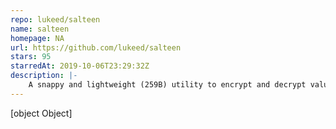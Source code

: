 ```yaml
---
repo: lukeed/salteen
name: salteen
homepage: NA
url: https://github.com/lukeed/salteen
stars: 95
starredAt: 2019-10-06T23:29:32Z
description: |-
    A snappy and lightweight (259B) utility to encrypt and decrypt values with salt.
---
```


[object Object]
